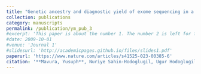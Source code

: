 ```yaml
---
title: "Genetic ancestry and diagnostic yield of exome sequencing in a diverse population"
collection: publications
category: manuscripts
permalink: /publication/ym_pub_3
#excerpt: 'This paper is about the number 1. The number 2 is left for future work.'
#date: 2009-10-01
#venue: 'Journal 1'
#slidesurl: 'http://academicpages.github.io/files/slides1.pdf'
paperurl: 'https://www.nature.com/articles/s41525-023-00385-6'
citation: '**Mavura, Yusuph**, Nuriye Sahin-Hodoglugil, Ugur Hodoglugil, Mark Kvale, Pierre-Marie Martin, Jessica Van Ziffle, W. Patrick Devine, ... & Neil Risch. NPJ Genomic Medicine 9, no. 1 (2024): 1.'
---
```

